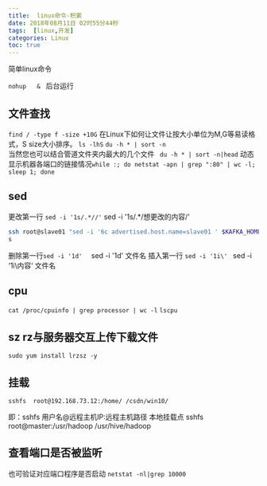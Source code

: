 ```yaml
---
title:  linux命令-积累
date: 2018年08月11日 02时55分44秒
tags:  [linux,开发]
categories: Linux
toc: true
---
```



简单linux命令

`nohup   & ` 
后台运行

<!-- more -->

## 文件查找
`find / -type f -size +10G`
在Linux下如何让文件让按大小单位为M,G等易读格式，S size大小排序。  `ls -lhS`
`du -h * | sort -n `  
当然您也可以结合管道文件夹内最大的几个文件  ` du -h * | sort -n|head`
动态显示机器各端口的链接情况`while :; do netstat -apn | grep ":80" | wc -l; sleep 1; done`
## sed
更改第一行 `sed -i '1s/.*//'`     sed -i '1s/.*/想更改的内容/'

```bash
ssh root@slave01 "sed -i '6c advertised.host.name=slave01 ' $KAFKA_HOME/config/server.properties"
s
```

删除第一行`sed -i '1d'  `     sed -i '1d' 文件名
插入第一行 `sed -i '1i\' `       sed -i ‘1i\内容‘ 文件名

## cpu
`cat /proc/cpuinfo | grep processor | wc -l`
`lscpu`

## sz rz与服务器交互上传下载文件

`sudo yum install lrzsz -y`

## 挂载

 `sshfs  root@192.168.73.12:/home/ /csdn/win10/`

即：sshfs 用户名@远程主机IP:远程主机路径 本地挂载点
sshfs  root@master:/usr/hadoop  /usr/hive/hadoop

## 查看端口是否被监听

也可验证对应端口程序是否启动
`netstat -nl|grep 10000`